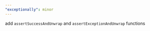 ```yaml
---
"exceptionally": minor
---
```


add `assertSuccessAndUnwrap` and `assertExceptionAndUnwrap` functions

